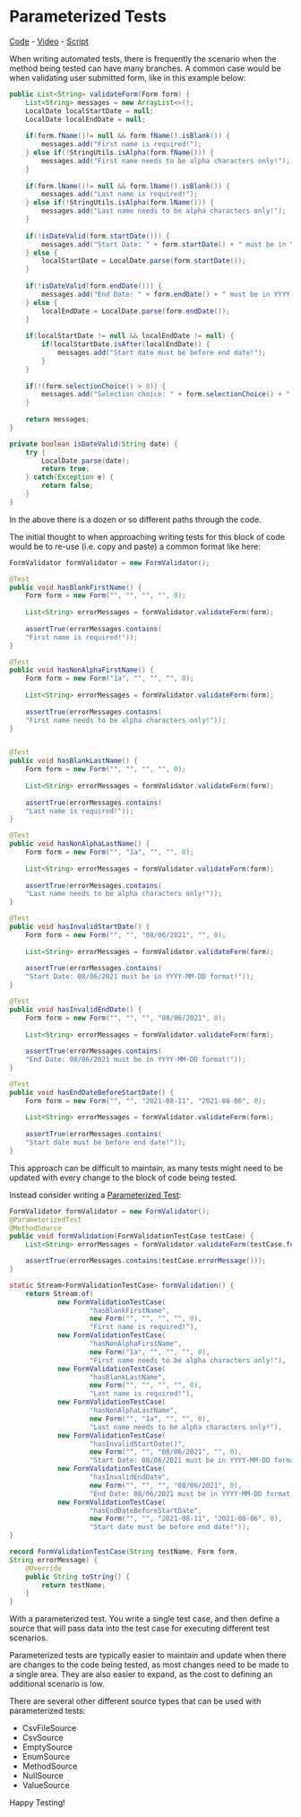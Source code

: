 # Parameterized Tests 

[Code](https://github.com/wkorando/testing-tuesday/tree/main/002-parameterized-tests) - [Video]() - [Script](https://github.com/wkorando/testing-tuesday/blob/main/002-parameterized-tests/script.srt)

When writing automated tests, there is frequently the scenario when the method being tested can have many branches. A common case would be when validating user submitted form, like in this example below:

```java
public List<String> validateForm(Form form) {
	List<String> messages = new ArrayList<>();
	LocalDate localStartDate = null;
	LocalDate localEndDate = null;
	
	if(form.fName()!= null && form.fName().isBlank()) {
		messages.add("First name is required!");
	} else if(!StringUtils.isAlpha(form.fName())) {
		messages.add("First name needs to be alpha characters only!");
	}
	
	if(form.lName()!= null && form.lName().isBlank()) {
		messages.add("Last name is required!");
	} else if(!StringUtils.isAlpha(form.lName())) {
		messages.add("Last name needs to be alpha characters only!");
	}		
	
	if(!isDateValid(form.startDate())) {
		messages.add("Start Date: " + form.startDate() + " must be in YYYY-MM-DD format!");
	} else {
		localStartDate = LocalDate.parse(form.startDate());
	}
	
	if(!isDateValid(form.endDate())) {
		messages.add("End Date: " + form.endDate() + " must be in YYYY-MM-DD format!");
	} else {
		localEndDate = LocalDate.parse(form.endDate());
	}
	
	if(localStartDate != null && localEndDate != null) {
		if(localStartDate.isAfter(localEndDate)) {
			messages.add("Start date must be before end date!");
		}
	}
	
	if(!(form.selectionChoice() > 0)) {
		messages.add("Selection choice: " + form.selectionChoice() + " is not valid!");
	}
	
	return messages;
}

private boolean isDateValid(String date) {
	try {
		LocalDate.parse(date);
		return true;
	} catch(Exception e) {
		return false;
	}
}
```

In the above there is a dozen or so different paths through the code. 

The initial thought to when approaching writing tests for this block of code would be to re-use (i.e. copy and paste) a common format like here: 

```java
FormValidator formValidator = new FormValidator();

@Test
public void hasBlankFirstName() {
	Form form = new Form("", "", "", "", 0);	
	
	List<String> errorMessages = formValidator.validateForm(form);
	
	assertTrue(errorMessages.contains(
	"First name is required!"));
}

@Test
public void hasNonAlphaFirstName() {
	Form form = new Form("1a", "", "", "", 0);	
	
	List<String> errorMessages = formValidator.validateForm(form);
	
	assertTrue(errorMessages.contains(
	"First name needs to be alpha characters only!"));
}


@Test
public void hasBlankLastName() {
	Form form = new Form("", "", "", "", 0);	
	
	List<String> errorMessages = formValidator.validateForm(form);
	
	assertTrue(errorMessages.contains(
	"Last name is required!"));
}

@Test
public void hasNonAlphaLastName() {
	Form form = new Form("", "1a", "", "", 0);	
	
	List<String> errorMessages = formValidator.validateForm(form);
	
	assertTrue(errorMessages.contains(
	"Last name needs to be alpha characters only!"));
}

@Test
public void hasInvalidStartDate() {
	Form form = new Form("", "", "08/06/2021", "", 0);	
	
	List<String> errorMessages = formValidator.validateForm(form);
	
	assertTrue(errorMessages.contains(
	"Start Date: 08/06/2021 must be in YYYY-MM-DD format!"));
}

@Test
public void hasInvalidEndDate() {
	Form form = new Form("", "", "", "08/06/2021", 0);	
	
	List<String> errorMessages = formValidator.validateForm(form);
	
	assertTrue(errorMessages.contains(
	"End Date: 08/06/2021 must be in YYYY-MM-DD format!"));
}

@Test
public void hasEndDateBeforeStartDate() {
	Form form = new Form("", "", "2021-08-11", "2021-08-06", 0);	
	
	List<String> errorMessages = formValidator.validateForm(form);
	
	assertTrue(errorMessages.contains(
	"Start date must be before end date!"));
}
```

This approach can be difficult to maintain, as many tests might need to be updated with every change to the block of code being tested. 

Instead consider writing a [Parameterized Test](https://junit.org/junit5/docs/current/user-guide/#writing-tests-parameterized-tests):

```java
FormValidator formValidator = new FormValidator();
@ParameterizedTest
@MethodSource
public void formValidation(FormValidationTestCase testCase) {
	List<String> errorMessages = formValidator.validateForm(testCase.form());

	assertTrue(errorMessages.contains(testCase.errorMessage()));
}

static Stream<FormValidationTestCase> formValidation() {
	return Stream.of(
			new FormValidationTestCase(
					"hasBlankFirstName",
					new Form("", "", "", "", 0),
					"First name is required!"),	                                              
			new FormValidationTestCase(	
					"hasNonAlphaFirstName",
					new Form("1a", "", "", "", 0),
					"First name needs to be alpha characters only!"),                                                                               
			new FormValidationTestCase(	
					"hasBlankLastName",
					new Form("", "", "", "", 0), 
					"Last name is required!"),                                                 
			new FormValidationTestCase(	
					"hasNonAlphaLastName", 
					new Form("", "1a", "", "", 0),
					"Last name needs to be alpha characters only!"),                      
			new FormValidationTestCase(	
					"hasInvalidStartDate()",
					new Form("", "", "08/06/2021", "", 0), 
					"Start Date: 08/06/2021 must be in YYYY-MM-DD format!"),   
			new FormValidationTestCase(
					"hasInvalidEndDate",
					new Form("", "", "", "08/06/2021", 0),
					"End Date: 08/06/2021 must be in YYYY-MM-DD format!"),          
			new FormValidationTestCase(	
					"hasEndDateBeforeStartDate",
					new Form("", "", "2021-08-11", "2021-08-06", 0),
					"Start date must be before end date!"));      
}

record FormValidationTestCase(String testName, Form form, 
String errorMessage) {
	@Override
	public String toString() {
		return testName;
	}
}
```

With a parameterized test. You write a single test case, and then define a source that will pass data into the test case for executing different test scenarios. 

Parameterized tests are typically easier to maintain and update when there are changes to the code being tested, as most changes need to be made to a single area. They are also easier to expand, as the cost to defining an additional scenario is low. 

There are several other different source types that can be used with parameterized tests:

* CsvFileSource
* CsvSource
* EmptySource
* EnumSource
* MethodSource
* NullSource
* ValueSource

Happy Testing!